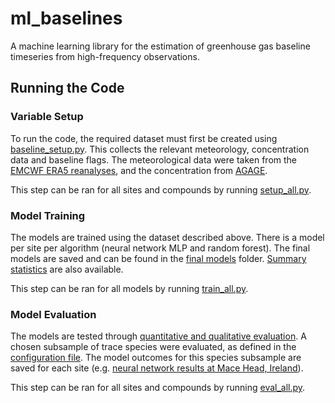 # ml_baselines
A machine learning library for the estimation of greenhouse gas baseline timeseries from high-frequency observations.

## Running the Code
### Variable Setup
To run the code, the required dataset must first be created using [baseline_setup.py](https://github.com/kgerrand/ml_baselines/blob/main/setup/baselines_setup.py). 
This collects the relevant meteorology, concentration data and baseline flags. 
The meteorological data were taken from the [EMCWF ERA5 reanalyses](https://cds.climate.copernicus.eu/#!/search?text=ERA5&type=dataset&keywords=((%20%22Product%20type:%20Reanalysis%22%20)%20AND%20(%20%22Variable%20domain:%20Atmosphere%20(surface)%22%20)%20AND%20(%20%22Spatial%20coverage:%20Global%22%20)%20AND%20(%20%22Temporal%20coverage:%20Past%22%20)%20AND%20(%20%22Provider:%20Copernicus%20C3S%22%20))), and the concentration from [AGAGE](https://www-air.larc.nasa.gov/missions/agage/data/version-history/20250123).

This step can be ran for all sites and compounds by running [setup_all.py](https://github.com/kgerrand/ml_baselines/blob/main/setup/setup_all.py).

### Model Training
The models are trained using the dataset described above. There is a model per site per algorithm (neural network MLP and random forest). The final models are saved and can be found in the [final models](https://github.com/kgerrand/ml_baselines/tree/main/models/model_files) folder. [Summary statistics](https://github.com/kgerrand/ml_baselines/blob/main/model_train/model_stats.csv) are also available.

This step can be ran for all models by running [train_all.py](https://github.com/kgerrand/ml_baselines/blob/main/model_train/train_all.py).

### Model Evaluation
The models are tested through [quantitative and qualitative evaluation](https://github.com/kgerrand/ml_baselines/blob/main/model_eval/model_eval.py). A chosen subsample of trace species were evaluated, as defined in the [configuration file](https://github.com/kgerrand/ml_baselines/blob/main/config.py). The model outcomes for this species subsample are saved for each site (e.g. [neural network results at Mace Head, Ireland](https://github.com/kgerrand/ml_baselines/blob/main/model_eval/model_results/MHD/MHD_nn.csv)).

This step can be ran for all sites and compounds by running [eval_all.py](https://github.com/kgerrand/ml_baselines/blob/main/model_eval/eval_all.py).